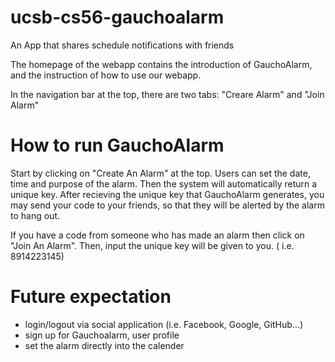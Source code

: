 # ucsb-cs56-gauchoalarm
An App that shares schedule notifications with friends

The homepage of the webapp contains the introduction of GauchoAlarm, and the instruction of how to use our webapp.

In the navigation bar at the top, there are two tabs: "Creare Alarm" and "Join Alarm"

# How to run GauchoAlarm
Start by clicking on "Create An Alarm" at the top.
Users can set the date, time and purpose of the alarm. Then the system will automatically return a unique key.
After recieving the unique key that GauchoAlarm generates, you may send your code to your friends,
so that they will be alerted by the alarm to hang out. 

If you have a code from someone who has made an alarm then click on "Join An Alarm".
Then, input the unique key will be given to you. ( i.e. 8914223145) 

# Future expectation
- login/logout via social application (i.e. Facebook, Google, GitHub...)
- sign up for Gauchoalarm, user profile
- set the alarm directly into the calender
